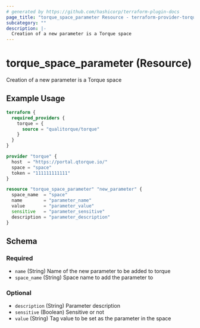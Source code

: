 ```yaml
---
# generated by https://github.com/hashicorp/terraform-plugin-docs
page_title: "torque_space_parameter Resource - terraform-provider-torque"
subcategory: ""
description: |-
  Creation of a new parameter is a Torque space
---
```


# torque_space_parameter (Resource)

Creation of a new parameter is a Torque space

## Example Usage

```terraform
terraform {
  required_providers {
    torque = {
      source = "qualitorque/torque"
    }
  }
}

provider "torque" {
  host  = "https://portal.qtorque.io/"
  space = "space"
  token = "111111111111"
}

resource "torque_space_parameter" "new_parameter" {
  space_name  = "space"
  name        = "parameter_name"
  value       = "parameter_value"
  sensitive   = "parameter_sensitive"
  description = "parameter_description"
}
```

<!-- schema generated by tfplugindocs -->
## Schema

### Required

- `name` (String) Name of the new parameter to be added to torque
- `space_name` (String) Space name to add the parameter to

### Optional

- `description` (String) Parameter description
- `sensitive` (Boolean) Sensitive or not
- `value` (String) Tag value to be set as the parameter in the space
